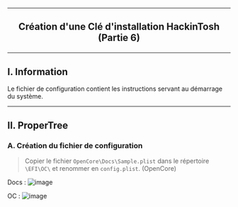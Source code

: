 --------------------------------------------------------------------------------------------------------------------------
## <p align='center'> Création d'une Clé d'installation HackinTosh (Partie 6) </p>

--------------------------------------------------------------------------------------------------------------------------
## I. Information
Le fichier de configuration contient les instructions servant au démarrage du système.


--------------------------------------------------------------------------------------------------------------------------
## II. ProperTree
### A. Création du fichier de configuration
> Copier le fichier `OpenCore\Docs\Sample.plist` dans le répertoire `\EFI\OC\` et renommer en `config.plist`. (OpenCore)

Docs :
![image](https://github.com/user-attachments/assets/514bb01c-b653-4705-9dc3-40bf297027bd)

OC :
![image](https://github.com/user-attachments/assets/ddb63988-b82b-479c-a625-6f07dc1639f8)
